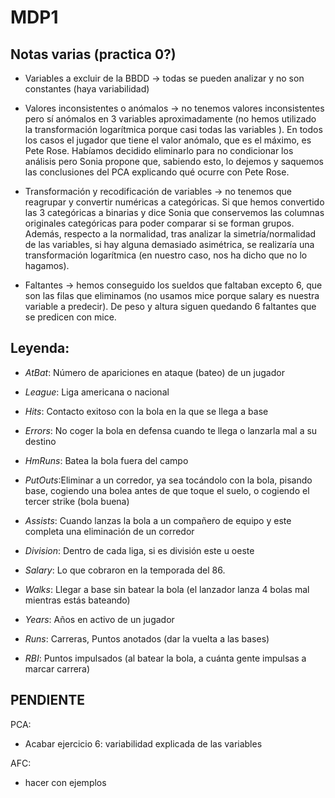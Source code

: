 # MDP1

## Notas varias (practica 0?)

- Variables a excluir de la BBDD → todas se pueden analizar y no son constantes (haya variabilidad)

- Valores inconsistentes o anómalos → no tenemos valores inconsistentes pero sí anómalos en 3 variables aproximadamente (no hemos utilizado la transformación logarítmica porque casi todas las variables ). En todos los casos el jugador que tiene el valor anómalo, que es el máximo, es Pete Rose. Habíamos decidido eliminarlo para no condicionar los análisis pero Sonia propone que, sabiendo esto, lo dejemos y saquemos las conclusiones del PCA explicando qué ocurre con Pete Rose. 

- Transformación y recodificación de variables → no tenemos que reagrupar y convertir numéricas a categóricas. Si que hemos convertido las 3 categóricas a binarias y dice Sonia que conservemos las columnas originales categóricas para poder comparar si se forman grupos. Además, respecto a la normalidad, tras analizar la simetría/normalidad de las variables, si hay alguna demasiado asimétrica, se realizaría una transformación logarítmica (en nuestro caso, nos ha dicho que no lo hagamos).

- Faltantes → hemos conseguido los sueldos que faltaban excepto 6, que son las filas que eliminamos (no usamos mice porque salary es nuestra variable a predecir). De peso y altura siguen quedando 6 faltantes que se predicen con mice.

	

## Leyenda:	

- *AtBat*: Número de apariciones en ataque (bateo) de un jugador

- *League*: Liga americana o nacional	

- *Hits*: Contacto exitoso con la bola en la que se llega a base

- *Errors*: No coger la bola en defensa cuando te llega o lanzarla mal a su destino

- *HmRuns*: Batea la bola fuera del campo

- *PutOuts*:Eliminar a un corredor, ya sea tocándolo con la bola, pisando base, cogiendo una bolea antes de que toque el suelo, o cogiendo el tercer strike (bola buena)

- *Assists*: Cuando lanzas la bola a un compañero de equipo y este completa una eliminación de un corredor

- *Division*: Dentro de cada liga, si es división este u oeste
 
- *Salary*: Lo que cobraron en la temporada del 86.

- *Walks*: Llegar a base sin batear la bola (el lanzador lanza 4 bolas mal mientras estás bateando)

- *Years*: Años en activo de un jugador

- *Runs*: Carreras, Puntos anotados (dar la vuelta a las bases)

- *RBI*: Puntos impulsados (al batear la bola, a cuánta gente impulsas a marcar carrera)



## PENDIENTE

PCA: 
- Acabar ejercicio 6: variabilidad explicada de las variables


AFC:
- hacer con ejemplos

	
	
	
	
	
	
	
	
	
	
	
	
	
	
	
